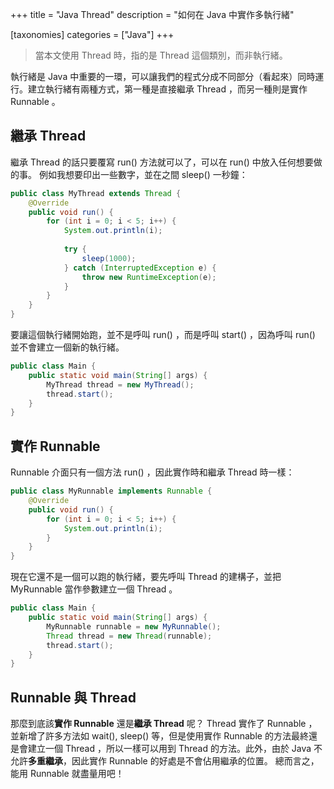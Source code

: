 +++
title = "Java Thread"
description = "如何在 Java 中實作多執行緒"

[taxonomies]
categories = ["Java"]
+++

> 當本文使用 Thread 時，指的是 Thread 這個類別，而非執行緒。

執行緒是 Java 中重要的一環，可以讓我們的程式分成不同部分（看起來）同時運行。建立執行緒有兩種方式，第一種是直接繼承 Thread ，而另一種則是實作 Runnable 。

## 繼承 Thread
繼承 Thread 的話只要覆寫 run() 方法就可以了，可以在 run() 中放入任何想要做的事。
例如我想要印出一些數字，並在之間 sleep() 一秒鐘：
```java
public class MyThread extends Thread { 
    @Override  
    public void run() {  
        for (int i = 0; i < 5; i++) {  
            System.out.println(i);
  
            try {  
                sleep(1000);  
            } catch (InterruptedException e) {  
                throw new RuntimeException(e);  
            }  
        }  
    }  
}
```
要讓這個執行緒開始跑，並不是呼叫 run() ，而是呼叫 start() ，因為呼叫 run() 並不會建立一個新的執行緒。
```java
public class Main {  
    public static void main(String[] args) { 
		MyThread thread = new MyThread();
		thread.start();
    }  
}
```

## 實作 Runnable
Runnable 介面只有一個方法 run() ，因此實作時和繼承 Thread 時一樣：
```Java
public class MyRunnable implements Runnable { 
    @Override  
    public void run() {  
        for (int i = 0; i < 5; i++) {  
            System.out.println(i);
        }  
    }  
}
```
現在它還不是一個可以跑的執行緒，要先呼叫 Thread 的建構子，並把 MyRunnable 當作參數建立一個 Thread 。
```Java
public class Main {  
    public static void main(String[] args) { 
		MyRunnable runnable = new MyRunnable();
		Thread thread = new Thread(runnable);
		thread.start();
    }  
}
```

## Runnable 與 Thread
那麼到底該**實作 Runnable** 還是**繼承 Thread** 呢？
Thread 實作了 Runnable ，並新增了許多方法如 wait(), sleep() 等，但是使用實作 Runnable 的方法最終還是會建立一個 Thread ，所以一樣可以用到 Thread 的方法。此外，由於 Java 不允許**多重繼承**，因此實作 Runnable 的好處是不會佔用繼承的位置。
總而言之，能用 Runnable 就盡量用吧！